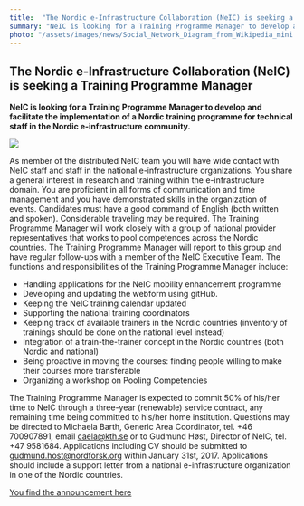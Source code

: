 ```yaml
---
title:  "The Nordic e-Infrastructure Collaboration (NeIC) is seeking a Training Programme Manager"
summary: "NeIC is looking for a Training Programme Manager to develop and facilitate the implementation of a Nordic training programme for technical staff in the Nordic e-infrastructure community."
photo: "/assets/images/news/Social_Network_Diagram_from_Wikipedia_mini.png"
---
```


The Nordic e-Infrastructure Collaboration (NeIC) is seeking a Training Programme Manager
----------------------------------------------------------------------------------------

**NeIC is looking for a Training Programme Manager to develop and facilitate the implementation of a Nordic training programme for technical staff in the Nordic e-infrastructure community.**

<a href="{% include baseurl %}/assets/images/news/Social_Network_Diagram_from_Wikipedia.png"> <img class="smallpic" src="{% include baseurl %}/assets/images/news/Social_Network_Diagram_from_Wikipedia_mini.png"> </a>

As member of the distributed NeIC team you will have wide contact with NeIC staff and staff in the national e-infrastructure organizations. You share a general interest in research and training within the e-infrastructure domain. You are proficient in all forms of communication and time management and you have demonstrated skills in the organization of events. Candidates must have a good command of English (both written and spoken). Considerable traveling may be required. The Training Programme Manager will work closely with a group of national provider representatives that works to pool competences across the Nordic countries. The Training Programme Manager will report to this group and have regular follow-ups with a member of the NeIC Executive Team. The functions and responsibilities of the Training Programme Manager include:

-   Handling applications for the NeIC mobility enhancement programme
-   Developing and updating the webform using gitHub.
-   Keeping the NeIC training calendar updated
-   Supporting the national training coordinators
-   Keeping track of available trainers in the Nordic countries (inventory of trainings should be done on the national level instead)
-   Integration of a train-the-trainer concept in the Nordic countries (both Nordic and national)
-   Being proactive in moving the courses: finding people willing to make their courses more transferable
-   Organizing a workshop on Pooling Competencies

The Training Programme Manager is expected to commit 50% of his/her time to NeIC through a three-year (renewable) service contract, any remaining time being committed to his/her home institution. Questions may be directed to Michaela Barth, Generic Area Coordinator, tel. +46 700907891, email caela@kth.se or to Gudmund Høst, Director of NeIC, tel. +47 9581684. Applications including CV should be submitted to gudmund.host@nordforsk.org within January 31st, 2017. Applications should include a support letter from a national e-infrastructure organization in one of the Nordic countries.

[You find the announcement here](https://wiki.neic.no/w/ext/img_auth.php/2/27/161122-Open-position-announcement-training-moderator.pdf)
